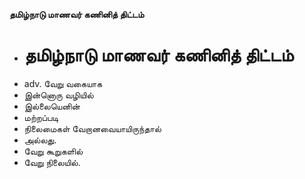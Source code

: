 **தமிழ்நாடு மாணவர் கணினித் திட்டம்**
- # தமிழ்நாடு மாணவர் கணினித் திட்டம்
- adv. வேறு வகையாக
- இன்னொரு வழியில்
- இல்லையெனின்
- மற்றப்படி
- நிலைமைகள் வேறானவையாயிருந்தால்
- அல்லது.
- வேறு கூறுகளில்
- வேறு நிலையில்.

